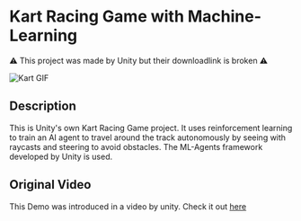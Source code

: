 # Kart Racing Game with Machine-Learning
⚠️ This project was made by Unity but their downloadlink is broken ⚠️

![Kart GIF](https://img.youtube.com/vi/i0Vt7l3XrIU/maxresdefault.jpg)

## Description 

This is Unity's own Kart Racing Game project. It uses reinforcement learning to train an AI agent to travel around the track autonomously by seeing with raycasts and steering to avoid obstacles. The ML-Agents framework developed by Unity is used.

## Original Video

This Demo was introduced in a video by unity. Check it out [here](https://www.youtube.com/watch?v=i0Vt7l3XrIU)
